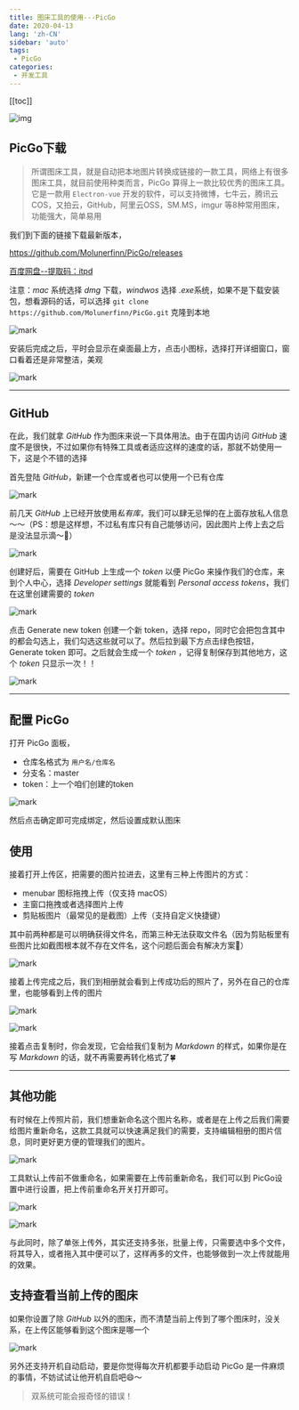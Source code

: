 ```yaml
---
title: 图床工具的使用---PicGo
date: 2020-04-13
lang: 'zh-CN'
sidebar: 'auto'
tags:
 - PicGo
categories:
 - 开发工具
---
```


[[toc]]



![img](http://qn.huat.xyz/15194389-90ca9e5337b62dc9.webp)

## PicGo下载

> 所谓图床工具，就是自动把本地图片转换成链接的一款工具，网络上有很多图床工具，就目前使用种类而言，PicGo 算得上一款比较优秀的图床工具。它是一款用 `Electron-vue` 开发的软件，可以支持微博，七牛云，腾讯云COS，又拍云，GitHub，阿里云OSS，SM.MS，imgur 等8种常用图床，功能强大，简单易用

我们到下面的链接下载最新版本，

https://github.com/Molunerfinn/PicGo/releases

[百度网盘--提取码：itpd](https://pan.baidu.com/s/1sxAHctjpEbJulxBDwpNrGg )



注意：*mac* 系统选择 *dmg* 下载，*windwos* 选择 *.exe*系统，如果不是下载安装包，想看源码的话，可以选择 `git clone https://github.com/Molunerfinn/PicGo.git` 克隆到本地

![mark](http://qn.huat.xyz/blog/20200325/kXKvBoM3U0gJ.png?imageslim)



安装后完成之后，平时会显示在桌面最上方，点击小图标，选择打开详细窗口，窗口看着还是非常整洁，美观

![mark](http://qn.huat.xyz/blog/20200325/YoYxT9WdgQW0.png?imageslim)



------

## GitHub

在此，我们就拿 *GitHub* 作为图床来说一下具体用法。由于在国内访问 *GitHub* 速度不是很快，不过如果你有特殊工具或者适应这样的速度的话，那就不妨使用一下，这是个不错的选择

首先登陆 *GitHub*，新建一个仓库或者也可以使用一个已有仓库

![mark](http://qn.huat.xyz/blog/20200325/9MKOCu3n8fCy.png?imageslim)



前几天 *GitHub* 上已经开放使用*私有库*，我们可以肆无忌惮的在上面存放私人信息～～（PS：想是这样想，不过私有库只有自己能够访问，因此图片上传上去之后是没法显示滴～👻）

![mark](http://qn.huat.xyz/blog/20200325/ieHzYyJg5wur.png?imageslim)



创建好后，需要在 GitHub 上生成一个 *token* 以便 PicGo 来操作我们的仓库，来到个人中心，选择 *Developer settings* 就能看到 *Personal access tokens*，我们在这里创建需要的 *token*

![mark](http://qn.huat.xyz/blog/20200325/dz8WheHNX55S.png?imageslim)



点击 Generate new token 创建一个新 token，选择 repo，同时它会把包含其中的都会勾选上，我们勾选这些就可以了。然后拉到最下方点击绿色按钮，Generate token 即可。之后就会生成一个 *token* ，记得复制保存到其他地方，这个 *token* 只显示一次！！

![mark](http://qn.huat.xyz/blog/20200325/jflYDxw9ko9M.png?imageslim)



------

## 配置 PicGo

打开 PicGo 面板，

- 仓库名格式为 `用户名/仓库名`
- 分支名：master
- token：上一个咱们创建的token

![mark](http://qn.huat.xyz/blog/20200325/KfAeRHwqX2hQ.png?imageslim)



然后点击确定即可完成绑定，然后设置成默认图床

## 使用

接着打开上传区，把需要的图片拉进去，这里有三种上传图片的方式：

- menubar 图标拖拽上传（仅支持 macOS）
- 主窗口拖拽或者选择图片上传
- 剪贴板图片（最常见的是截图）上传（支持自定义快捷键）

其中前两种都是可以明确获得文件名，而第三种无法获取文件名（因为剪贴板里有些图片比如截图根本就不存在文件名，这个问题后面会有解决方案🐡）

![mark](http://qn.huat.xyz/blog/20200325/Aap547McdFK3.png?imageslim)



接着上传完成之后，我们到相册就会看到上传成功后的照片了，另外在自己的仓库里，也能够看到上传的图片

![mark](http://qn.huat.xyz/blog/20200325/urXPFrvjBK1b.png?imageslim)


![mark](http://qn.huat.xyz/blog/20200325/btn10VRmQeM4.png?imageslim)


接着点击复制时，你会发现，它会给我们复制为 *Markdown* 的样式，如果你是在写 *Markdown* 的话，就不再需要再转化格式了🍀

------

## 其他功能

有时候在上传照片前，我们想重新命名这个图片名称，或者是在上传之后我们需要给图片重新命名，这款工具就可以快速满足我们的需要，支持编辑相册的图片信息，同时更好更方便的管理我们的图片。

![mark](http://qn.huat.xyz/blog/20200325/CiThugJN1ktg.png?imageslim)



工具默认上传前不做重命名，如果需要在上传前重新命名，我们可以到 PicGo设置中进行设置，把上传前重命名开关打开即可。

![mark](http://qn.huat.xyz/blog/20200325/dqDkQ6xThXre.png?imageslim)



![mark](http://qn.huat.xyz/blog/20200325/yg5cHAvVCGIC.png?imageslim)



与此同时，除了单张上传外，其实还支持多张，批量上传，只需要选中多个文件，将其导入，或者拖入其中便可以了，这样再多的文件，也能够做到一次上传就能用的效果。

## 支持查看当前上传的图床

如果你设置了除 *GitHub* 以外的图床，而不清楚当前上传到了哪个图床时，没关系，在上传区能够看到这个图床是哪一个

![mark](http://qn.huat.xyz/blog/20200325/3xIu1jxpXtDM.png?imageslim)



另外还支持开机自动启动，要是你觉得每次开机都要手动启动 PicGo 是一件麻烦的事情，不妨试试让他开机自启吧😄～

> 双系统可能会报奇怪的错误！